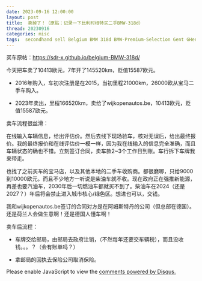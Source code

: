 ```yaml
---
date: 2023-09-16 12:00:00
layout: post
title: 	卖掉了！（原贴：记录一下比利时根特买二手BMW-318d）
thread: 20230916
categories: misc
tags:  secondhand sell Belgium BMW 318d BMW-Premium-Selection Gent GHent
---
```


买车原帖：https://sdr-x.github.io/belgium-BMW-318d/

今天把车卖了10413欧元，7年开了145520km，贬值15587欧元。

- 2016年购入，车初次注册是在2015，当初里程21000km，26000欧从宝马二手车购入。

- 2023年卖出，里程166520km，卖给了wijkopenautos.be，10413欧元，贬值15587欧元。

卖车流程很丝滑：

在线输入车辆信息，给出评估价。然后去线下现场验车，核对无误后，给出最终报价。我的最终报价和在线评估价一模一样，因为我在线输入的信息完全准确，而且车辆状态的确也不错。立刻签订合同，卖车款2~3个工作日到账。车行拆下车牌我来带走。

也找了之前买车的宝马店，以及其他本地的二手车收购商。都很磨唧，只给9000到10000欧元。而且不少地方一听说是柴油车就不收。现在政府正在强推新能源，再差也要汽油车，2030年后一切燃油车都就买不到了。柴油车在2024（还是2027？）年后将会禁止进入城市核心/绿色区。想进也可以，交钱。

我和wijkopenautos.be签订的合同对方是在阿姆斯特丹的公司（但总部在德国）。还是荷兰人会做生意啊！还是德国人懂车啊！

卖车后流程：

- 车牌交给邮局，由邮局去政府注销，（不然每年还要交车辆税），而且没收钱。。。？（会有账单吗？）

- 拿邮局的回执去保险公司取消保险。

<div id="disqus_thread"></div>
<script type="text/javascript">
    /* * * CONFIGURATION VARIABLES: EDIT BEFORE PASTING INTO YOUR WEBPAGE * * */
    var disqus_shortname = 'jiaoxianjun'; // required: replace example with your forum shortname

    /* * * DON'T EDIT BELOW THIS LINE * * */
    (function() {
        var dsq = document.createElement('script'); dsq.type = 'text/javascript'; dsq.async = true;
        dsq.src = '//' + disqus_shortname + '.disqus.com/embed.js';
        (document.getElementsByTagName('head')[0] || document.getElementsByTagName('body')[0]).appendChild(dsq);
    })();
</script>
<noscript>Please enable JavaScript to view the <a href="http://disqus.com/?ref_noscript">comments powered by Disqus.</a></noscript>


<!-- Global site tag (gtag.js) - Google Analytics -->
<script async src="https://www.googletagmanager.com/gtag/js?id=G-01GGQ8JZW7"></script>
<script>
  window.dataLayer = window.dataLayer || [];
  function gtag(){dataLayer.push(arguments);}
  gtag('js', new Date());

  gtag('config', 'G-01GGQ8JZW7');
</script>
